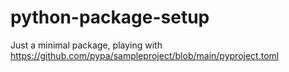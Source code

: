 # python-package-setup

Just a minimal package, playing with https://github.com/pypa/sampleproject/blob/main/pyproject.toml
